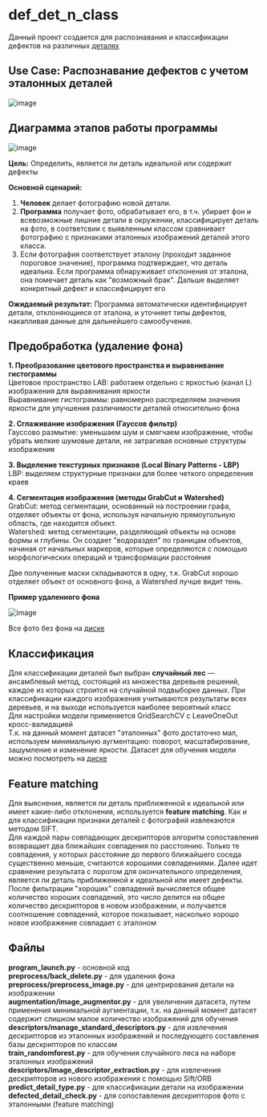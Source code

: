 # def_det_n_class
Данный проект создается для распознавания и классификации дефектов на различных [деталях](https://drive.google.com/drive/folders/1pdHhjAuZXqzPTgiYeGQCL0cEMqkWQ2TN?usp=sharing)

## Use Case: Распознавание дефектов с учетом эталонных деталей
![image](https://github.com/user-attachments/assets/023c2d14-cef6-404d-9382-d8a44bb584e7)

## Диаграмма этапов работы программы
![image](https://github.com/user-attachments/assets/579208f4-3e2a-42c1-8e4f-7430fa185526)

**Цель:** Определить, является ли деталь идеальной или содержит дефекты

**Основной сценарий:**

  1. **Человек** делает фотографию новой детали.
  2. **Программа** получает фото, обрабатывает его, в т.ч. убирает фон и всевозможные лишние детали в окружении, классифицирует деталь на фото, в соответсвии с выявленным классом сравнивает фотографию с признаками эталонных изображений деталей этого класса.
  3. Если фотография соответствует эталону (проходит заданное пороговое значение), программа подтверждает, что деталь идеальна.
     Если программа обнаруживает отклонения от эталона, она помечает деталь как "возможный брак". Дальше выделяет конкретный дефект и классифицирует его

**Ожидаемый результат:**
  Программа автоматически идентифицирует детали, отклоняющиеся от эталона, и уточняет типы дефектов, накапливая данные для дальнейшего самообучения.

## Предобработка (удаление фона)
**1. Преобразование цветового пространства и выравнивание гистограммы**  
  Цветовое пространство LAB: работаем отдельно с яркостью (канал L) изображения для выравнивания яркости  
  Выравнивание гистограммы: равномерно распределяем значения яркости для улучшения различимости деталей относительно фона

**2. Сглаживание изображения (Гауссов фильтр)**  
  Гауссово размытие: уменьшаем шум и смягчаем изображение, чтобы убрать мелкие шумовые детали, не затрагивая основные структуры изображения

**3. Выделение текстурных признаков (Local Binary Patterns - LBP)**  
  LBP: выделяем структурные признаки для более четкого определения краев

**4. Сегментация изображения (методы GrabCut и Watershed)**  
  GrabCut: метод сегментации, основанный на построении графа, отделяет объекты от фона, используя начальную прямоугольную область, где находится объект.  
  Watershed: метод сегментации, разделяющий объекты на основе формы и глубины. Он создает "водораздел" по границам объектов, начиная от начальных маркеров, которые определяются с помощью морфологических операций и трансформации расстояния

  Две полученные маски складываются в одну, т.к. GrabCut хорошо отделяет объект от основного фона, а Watershed лучше видит тень.

**Пример удаленного фона**

![image](https://github.com/user-attachments/assets/c396b6fb-539d-413d-a913-969e8d8c483d)

Все фото без фона на [диске](https://drive.google.com/drive/folders/1kBC68RY5zAy0Boz3WcRLieApclPQhO6j?usp=sharing)

## Классификация   
  Для классификации деталей был выбран **случайный лес** — ансамблевый метод, состоящий из множества деревьев решений, каждое из которых строится на случайной подвыборке данных. При классификации каждого изображения учитываются результаты всех деревьев, и на выходе используется наиболее вероятный класс  
  Для настройки модели применяется GridSearchCV с LeaveOneOut кросс-валидацией  
  Т.к. на данный момент датасет "эталонных" фото достаточно мал, используем минимальную аугментацию: поворот, масштабирование, зашумление и изменение яркости. Датасет для обучения модели можно посмотреть на [диске](https://drive.google.com/drive/folders/1spltlPC65vHYqqJ0bYSd7rjXI924gYRl?usp=sharing)
  
## Feature matching  
  Для выяснения, является ли деталь приближенной к идеальной или имеет какие-либо отклонения, используется **feature matching**. Как и для классификации признаки деталей с фотографий извлекаются методом SIFT.   
  Для каждой пары совпадающих дескрипторов алгоритм сопоставления возвращает два ближайших совпадения по расстоянию. Только те совпадения, у которых расстояние до первого ближайшего соседа существенно меньше, считаются хорошими совпадениями. Далее идет сравнение результата с порогом для окончательного определения, является ли деталь приближенной к идеальной или имеет дефекты. После фильтрации "хороших" совпадений вычисляется общее количество хороших совпадений, это число делится на общее количество дескрипторов в новом изображении, и получается соотношение совпадений, которое показывает, насколько хорошо новое изображение совпадает с эталоном

## Файлы  
**program_launch.py** - основной код  
**preprocess/back_delete.py** - для удаления фона  
**preprocess/preprocess_image.py** - для центрирования детали на изображении  
**augmentation/image_augmentor.py** - для увеличения датасета, путем применения минимальной аугментации, т.к. на данный момент датасет содержит слишком малое количество изображений для обучения  
**descriptors/manage_standard_descriptors.py** -  для извлечения дескрипторов из эталонных изображений и последующего составления базы дескрипторов по классам  
**train_randomforest.py** - для обучения случайного леса на наборе эталонных изображений  
**descriptors/image_descriptor_extraction.py** - для извлечения дескрипторов из нового изображения с помощью Sift/ORB  
**predict_detail_type.py** - для классификации детали на изображении  
**defected_detail_check.py** - для сопоставления дескрипторов фото с эталонными (feature matching)  




